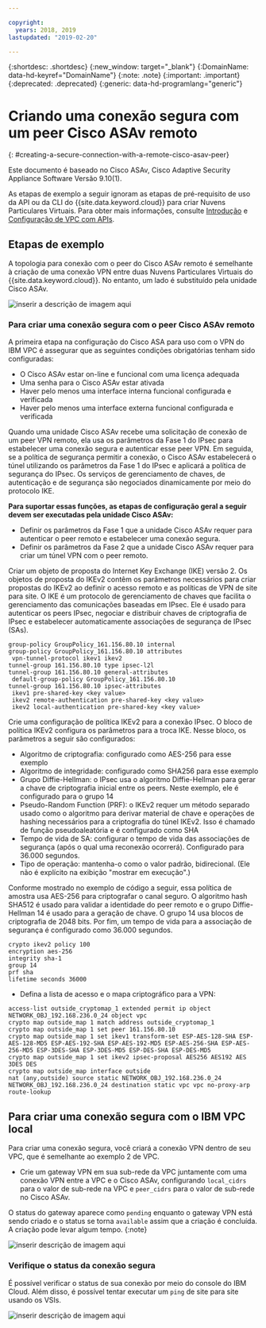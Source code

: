 ```yaml
---

copyright:
  years: 2018, 2019
lastupdated: "2019-02-20"

---
```


{:shortdesc: .shortdesc} 
{:new_window: target="_blank"} 
{:DomainName: data-hd-keyref="DomainName"} 
{:note: .note} 
{:important: .important} 
{:deprecated: .deprecated} 
{:generic: data-hd-programlang="generic"}

# Criando uma conexão segura com um peer Cisco ASAv remoto
{: #creating-a-secure-connection-with-a-remote-cisco-asav-peer}

Este documento é baseado no Cisco ASAv, Cisco Adaptive Security Appliance Software Versão 9.10(1).

As etapas de exemplo a seguir ignoram as etapas de pré-requisito de uso da API ou da CLI do {{site.data.keyword.cloud}} para criar Nuvens Particulares Virtuais. Para obter mais informações, consulte [Introdução](https://{DomainName}/docs/infrastructure/vpc?topic=vpc-getting-started-with-ibm-cloud-virtual-private-cloud-infrastructure) e [Configuração de VPC com APIs](https://{DomainName}/docs/infrastructure/vpc?topic=vpc-creating-a-vpc-using-the-rest-apis).

## Etapas de exemplo
A topologia para conexão com o peer do Cisco ASAv remoto é semelhante à criação de uma conexão VPN entre duas Nuvens Particulares Virtuais do {{site.data.keyword.cloud}}. No entanto, um lado é substituído pela unidade Cisco ASAv.

![inserir a descrição de imagem aqui](./images/vpc-vpn-asav-figure.png)

### Para criar uma conexão segura com o peer Cisco ASAv remoto

A primeira etapa na configuração do Cisco ASA para uso com o VPN do IBM VPC é assegurar que as seguintes condições obrigatórias tenham sido configuradas:

* O Cisco ASAv estar on-line e funcional com uma licença adequada
* Uma senha para o Cisco ASAv estar ativada
* Haver pelo menos uma interface interna funcional configurada e verificada
* Haver pelo menos uma interface externa funcional configurada e verificada

Quando uma unidade Cisco ASAv recebe uma solicitação de conexão de um peer VPN remoto, ela usa os parâmetros da Fase 1 do IPsec para estabelecer uma conexão segura e autenticar esse peer VPN. Em seguida, se a política de segurança permitir a conexão, o Cisco ASAv estabelecerá o túnel utilizando os parâmetros da Fase 1 do IPsec e aplicará a política de segurança do IPsec. Os serviços de gerenciamento de chaves, de autenticação e de segurança são negociados dinamicamente por meio do protocolo IKE.

**Para suportar essas funções, as etapas de configuração geral a seguir devem ser executadas pela unidade Cisco ASAv:**

* Definir os parâmetros da Fase 1 que a unidade Cisco ASAv requer para autenticar o peer remoto e estabelecer uma conexão segura.
* Definir os parâmetros da Fase 2 que a unidade Cisco ASAv requer para criar um túnel VPN com o peer remoto.

Criar um objeto de proposta do Internet Key Exchange (IKE) versão 2. Os objetos de proposta do IKEv2 contêm os parâmetros necessários para criar propostas do IKEv2 ao definir o acesso remoto e as políticas de VPN de site para site. O IKE é um protocolo de gerenciamento de chaves que facilita o gerenciamento das comunicações baseadas em IPsec. Ele é usado para autenticar os peers IPsec, negociar e distribuir chaves de criptografia de IPsec e estabelecer automaticamente associações de segurança de IPsec (SAs). 

```
group-policy GroupPolicy_161.156.80.10 internal
group-policy GroupPolicy_161.156.80.10 attributes
 vpn-tunnel-protocol ikev1 ikev2
tunnel-group 161.156.80.10 type ipsec-l2l
tunnel-group 161.156.80.10 general-attributes
 default-group-policy GroupPolicy_161.156.80.10
tunnel-group 161.156.80.10 ipsec-attributes
 ikev1 pre-shared-key <key value>
 ikev2 remote-authentication pre-shared-key <key value>
 ikev2 local-authentication pre-shared-key <key value>
```

Crie uma configuração de política IKEv2 para a conexão IPsec. O bloco de política IKEv2 configura os parâmetros para a troca IKE. Nesse bloco, os parâmetros a seguir são configurados:
* Algoritmo de criptografia: configurado como AES-256 para esse exemplo
* Algoritmo de integridade: configurado como SHA256 para esse exemplo
* Grupo Diffie-Hellman: o IPsec usa o algoritmo Diffie-Hellman para gerar a chave de criptografia inicial entre os peers. Neste exemplo, ele é configurado para o grupo 14
* Pseudo-Random Function (PRF): o IKEv2 requer um método separado usado como o algoritmo para derivar material de chave e operações de hashing necessários para a criptografia do túnel IKEv2. Isso é chamado de função pseudoaleatória e é configurado como SHA
* Tempo de vida de SA: configurar o tempo de vida das associações de segurança (após o qual uma reconexão ocorrerá). Configurado para 36.000 segundos.
* Tipo de operação: mantenha-o como o valor padrão, bidirecional. (Ele não é explícito na exibição "mostrar em execução".)

Conforme mostrado no exemplo de código a seguir, essa política de amostra usa AES-256 para criptografar o canal seguro. O algoritmo hash SHA512 é usado para validar a identidade do peer remoto e o grupo Diffie-Hellman 14 é usado para a geração de chave. O grupo 14 usa blocos de criptografia de 2048 bits. Por fim, um
tempo de vida para a associação de segurança é configurado como 36.000 segundos.

```
crypto ikev2 policy 100
encryption aes-256
integrity sha-1
group 14
prf sha
lifetime seconds 36000
```

* Defina a lista de acesso e o mapa criptográfico para a VPN:

```
access-list outside_cryptomap_1 extended permit ip object NETWORK_OBJ_192.168.236.0_24 object vpc 
crypto map outside_map 1 match address outside_cryptomap_1
crypto map outside_map 1 set peer 161.156.80.10 
crypto map outside_map 1 set ikev1 transform-set ESP-AES-128-SHA ESP-AES-128-MD5 ESP-AES-192-SHA ESP-AES-192-MD5 ESP-AES-256-SHA ESP-AES-256-MD5 ESP-3DES-SHA ESP-3DES-MD5 ESP-DES-SHA ESP-DES-MD5
crypto map outside_map 1 set ikev2 ipsec-proposal AES256 AES192 AES 3DES DES
crypto map outside_map interface outside
nat (any,outside) source static NETWORK_OBJ_192.168.236.0_24 NETWORK_OBJ_192.168.236.0_24 destination static vpc vpc no-proxy-arp route-lookup
```

## Para criar uma conexão segura com o IBM VPC local

Para criar uma conexão segura, você criará a conexão VPN dentro de seu VPC, que é semelhante ao exemplo 2 de VPC.

* Crie um gateway VPN em sua sub-rede da VPC juntamente com uma conexão VPN entre a VPC e o Cisco ASAv, configurando `local_cidrs` para o valor de sub-rede na VPC e `peer_cidrs` para o valor de sub-rede no Cisco ASAv.

O status do gateway aparece como `pending` enquanto o gateway VPN está sendo criado e o status se torna `available` assim que a criação é concluída. A criação pode levar algum tempo. 
{:note}


![inserir descrição de imagem aqui](./images/vpc-vpn-asav-connection.png)

### Verifique o status da conexão segura

É possível verificar o status de sua conexão por meio do console do IBM Cloud. Além disso, é possível tentar executar um `ping` de site para site usando os VSIs.

![inserir descrição de imagem aqui](./images/vpc-vpn-asav-status.png)
